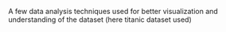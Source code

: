 A few data analysis techniques used for better visualization and understanding of the dataset (here titanic dataset used)
